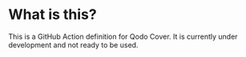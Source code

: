 # What is this?

This is a GitHub Action definition for Qodo Cover. It is currently under development and not ready to be used.